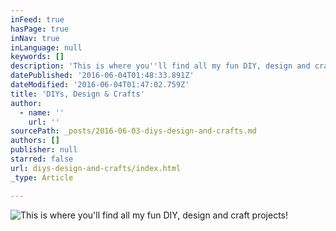 ```yaml
---
inFeed: true
hasPage: true
inNav: true
inLanguage: null
keywords: []
description: 'This is where you''ll find all my fun DIY, design and craft projects!'
datePublished: '2016-06-04T01:48:33.891Z'
dateModified: '2016-06-04T01:47:02.759Z'
title: 'DIYs, Design & Crafts'
author:
  - name: ''
    url: ''
sourcePath: _posts/2016-06-03-diys-design-and-crafts.md
authors: []
publisher: null
starred: false
url: diys-design-and-crafts/index.html
_type: Article

---
```

![This is where you'll find all my fun DIY, design and craft projects!](https://the-grid-user-content.s3-us-west-2.amazonaws.com/32c3666b-742b-44fd-b79f-eee9e4732597.jpg)